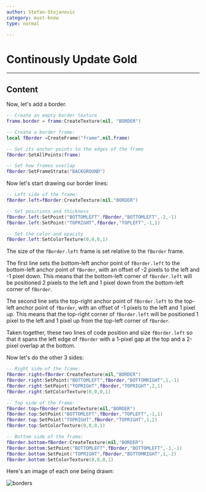 ```yaml
---
author: Stefan-Stojanovic
category: must-know
type: normal

---
```


# Continously Update Gold

---
## Content

Now, let's add a border. 

```lua
-- Create an empty border texture
frame.border = frame:CreateTexture(nil, "BORDER")

-- Create a border frame:
local fBorder =CreateFrame("frame",nil,frame)

-- Set its anchor points to the edges of the frame
fBorder:SetAllPoints(frame)

-- Set how frames overlap
fBorder:SetFrameStrata("BACKGROUND")
```

Now let's start drawing our border lines:
```lua
-- Left side of the frame:
fBorder.left=fBorder:CreateTexture(nil,"BORDER")

-- Set positions and thickness
fBorder.left:SetPoint("BOTTOMLEFT",fBorder,"BOTTOMLEFT",-2,-1)
fBorder.left:SetPoint("TOPRIGHT",fBorder,"TOPLEFT",-1,1)

-- Set the color and opacity
fBorder.left:SetColorTexture(0,0,0,1)
```

The size of the `fBorder.left` frame is set relative to the `fBorder` frame.

The first line sets the bottom-left anchor point of `fBorder.left` to the bottom-left anchor point of `fBorder`, with an offset of -2 pixels to the left and -1 pixel down. This means that the bottom-left corner of `fBorder.left` will be positioned 2 pixels to the left and 1 pixel down from the bottom-left corner of `fBorder`.

The second line sets the top-right anchor point of `fBorder.left` to the top-left anchor point of `fBorder`, with an offset of -1 pixels to the left and 1 pixel up. This means that the top-right corner of `fBorder.left` will be positioned 1 pixel to the left and 1 pixel up from the top-left corner of `fBorder`.

Taken together, these two lines of code position and size `fBorder.left` so that it spans the left edge of `fBorder` with a 1-pixel gap at the top and a 2-pixel overlap at the bottom.

Now let's do the other 3 sides:
```lua
-- Right side of the frame:
fBorder.right=fBorder:CreateTexture(nil,"BORDER")
fBorder.right:SetPoint("BOTTOMLEFT",fBorder,"BOTTOMRIGHT",1,-1)
fBorder.right:SetPoint("TOPRIGHT",fBorder,"TOPRIGHT",2,1)
fBorder.right:SetColorTexture(0,0,0,1)

-- Top side of the frame:
fBorder.top=fBorder:CreateTexture(nil,"BORDER")
fBorder.top:SetPoint("BOTTOMLEFT",fBorder,"TOPLEFT",-1,1)
fBorder.top:SetPoint("TOPRIGHT",fBorder,"TOPRIGHT",1,2)
fBorder.top:SetColorTexture(0,0,0,1)

-- Bottom side of the frame:
fBorder.bottom=fBorder:CreateTexture(nil,"BORDER")
fBorder.bottom:SetPoint("BOTTOMLEFT",fBorder,"BOTTOMLEFT",-1,-1)
fBorder.bottom:SetPoint("TOPRIGHT",fBorder,"BOTTOMRIGHT",1,-2)
fBorder.bottom:SetColorTexture(0,0,0,1)
```

Here's an image of each one being drawn:

![borders](https://img.enkipro.com/1fcadab0ce0ba6cf128662a3fefec178.png)